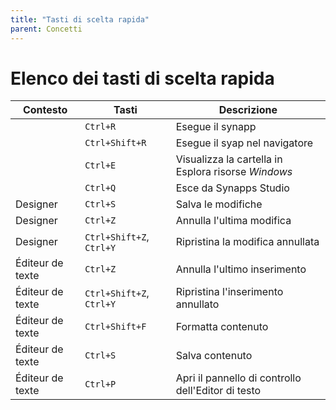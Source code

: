 ```yaml
---
title: "Tasti di scelta rapida"
parent: Concetti
---
```



# Elenco dei tasti di scelta rapida

| Contesto | Tasti | Descrizione |
| -------- | --------- | ----------- |
| | `Ctrl+R` | Esegue il synapp |
| | `Ctrl+Shift+R` | Esegue il syap nel navigatore |
| | `Ctrl+E` | Visualizza la cartella in Esplora risorse *Windows* |
| | `Ctrl+Q` | Esce da Synapps Studio |
| Designer | `Ctrl+S` | Salva le modifiche |
| Designer | `Ctrl+Z` | Annulla l'ultima modifica |
| Designer | `Ctrl+Shift+Z`, `Ctrl+Y` | Ripristina la modifica annullata |
| Éditeur de texte | `Ctrl+Z` | Annulla l'ultimo inserimento |
| Éditeur de texte | `Ctrl+Shift+Z`, `Ctrl+Y` | Ripristina l'inserimento annullato |
| Éditeur de texte | `Ctrl+Shift+F` | Formatta contenuto |
| Éditeur de texte | `Ctrl+S` | Salva contenuto |
| Éditeur de texte | `Ctrl+P` | Apri il pannello di controllo dell'Editor di testo |
